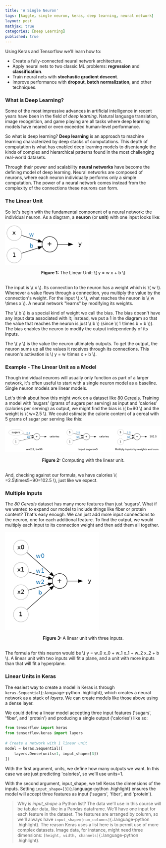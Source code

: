 ```yaml
---
title: 'A Single Neuron'
tags: [kaggle, single neuron, keras, deep learning, neural network]
layout: post
mathjax: true
categories: [Deep Learning]
published: true
---
```


Using Keras and Tensorflow we'll learn how to:

- Create a fully-connected neural network architecture.
- Apply neural nets to two classic ML problems: **regression** and **classification**.
- Train neural nets with **stochastic gradient descent**.
- Improve performance with **dropout**, **batch normalization**, and other techniques.

### What is Deep Learning?

Some of the most impressive advances in artificial intelligence in recent years have been in the field of *deep learning*. Natural language translation, image recognition, and game playing are all tasks where deep learning models have neared or even exceeded human-level performance.

So what is deep learning? **Deep learning** is an approach to machine learning characterized by deep stacks of computations. This depth of computation is what has enabled deep learning models to disentangle the kinds of complex and hierarchical patterns found in the most challenging real-world datasets.

Through their power and scalability **neural networks** have become the defining model of deep learning. Neural networks are composed of neurons, where each neuron individually performs only a simple computation. The power of a neural network comes instead from the complexity of the connections these neurons can form.

### The Linear Unit

So let's begin with the fundamental component of a neural network: the individual neuron. As a diagram, a **neuron** (or **unit**) with one input looks like:

[![png](https://raw.githubusercontent.com/sourestdeeds/sourestdeeds.github.io/main/_posts/2021-12-11-single-neuron/1.png#center)](https://raw.githubusercontent.com/sourestdeeds/sourestdeeds.github.io/main/_posts/2021-12-11-single-neuron/1.png)<center><b>Figure 1:</b> The Linear Unit: \\( y = w x + b \\)</center><br> 

The input is \\( x \\). Its connection to the neuron has a weight which is \\( w \\). Whenever a value flows through a connection, you multiply the value by the connection's weight. For the input \\( x \\), what reaches the neuron is \\( w \times x \\). A neural network "learns" by modifying its weights.

The \\( b \\) is a special kind of weight we call the bias. The bias doesn't have any input data associated with it; instead, we put a 1 in the diagram so that the value that reaches the neuron is just \\( b \\) (since \\( 1 \times b = b \\)). The bias enables the neuron to modify the output independently of its inputs.

The \\( y \\) is the value the neuron ultimately outputs. To get the output, the neuron sums up all the values it receives through its connections. This neuron's activation is \\( y = w \times x + b \\).


### Example - The Linear Unit as a Model

Though individual neurons will usually only function as part of a larger network, it's often useful to start with a single neuron model as a baseline. Single neuron models are linear models.

Let's think about how this might work on a dataset like [80 Cereals](https://www.kaggle.com/crawford/80-cereals). Training a model with 'sugars' (grams of sugars per serving) as input and 'calories' (calories per serving) as output, we might find the bias is \\( b=90 \\) and the weight is \\( w=2.5 \\). We could estimate the calorie content of a cereal with 5 grams of sugar per serving like this:

[![png](https://raw.githubusercontent.com/sourestdeeds/sourestdeeds.github.io/main/_posts/2021-12-11-single-neuron/2.png#center)](https://raw.githubusercontent.com/sourestdeeds/sourestdeeds.github.io/main/_posts/2021-12-11-single-neuron/2.png)<center><b>Figure 2:</b> Computing with the linear unit.</center><br> 

And, checking against our formula, we have calories \\( =2.5\times5+90=102.5 \\), just like we expect.

### Multiple Inputs

The *80 Cereals* dataset has many more features than just 'sugars'. What if we wanted to expand our model to include things like fiber or protein content? That's easy enough. We can just add more input connections to the neuron, one for each additional feature. To find the output, we would multiply each input to its connection weight and then add them all together.

[![png](https://raw.githubusercontent.com/sourestdeeds/sourestdeeds.github.io/main/_posts/2021-12-11-single-neuron/3.png#center)](https://raw.githubusercontent.com/sourestdeeds/sourestdeeds.github.io/main/_posts/2021-12-11-single-neuron/3.png)<center><b>Figure 3:</b> A linear unit with three inputs.</center><br> 

The formula for this neuron would be \\( y = w_0 x_0 + w_1 x_1 + w_2 x_2 + b \\). A linear unit with two inputs will fit a plane, and a unit with more inputs than that will fit a hyperplane.

### Linear Units in Keras

The easiest way to create a model in Keras is through `keras.Sequential`{:.language-python .highlight}, which creates a neural network as a stack of *layers*. We can create models like those above using a dense layer.

We could define a linear model accepting three input features ('sugars', 'fiber', and 'protein') and producing a single output ('calories') like so:

```python
from tensorflow import keras
from tensorflow.keras import layers

# Create a network with 1 linear unit
model = keras.Sequential([
    layers.Dense(units=1, input_shape=[3])
])
```


With the first argument, units, we define how many outputs we want. In this case we are just predicting 'calories', so we'll use units=1.

With the second argument, input_shape, we tell Keras the dimensions of the inputs. Setting `input_shape=[3]`{:.language-python .highlight} ensures the model will accept three features as input ('sugars', 'fiber', and 'protein').

> Why is *input_shape* a Python list?
> The data we'll use in this course will be tabular data, like in a Pandas dataframe. We'll have one input for each feature in the dataset. The features are arranged by column, so we'll always have `input_shape=[num_columns]`{:.language-python .highlight}. The reason Keras uses a list here is to permit use of more complex datasets. Image data, for instance, might need three dimensions: `[height, width, channels]`{:.language-python .highlight}.


